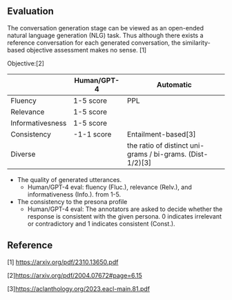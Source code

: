 ## Evaluation

The conversation generation stage can be viewed as an open-ended natural language generation (NLG) task. Thus although there exists a reference conversation for each generated conversation, the similarity-based objective assessment makes no sense. [1]



Objective:[2]

|                  | Human/GPT-4 | Automatic                                   |
| ---------------- | ----------- | ------------------------------------------- |
| Fluency          | 1-5 score   | PPL                                         |
| Relevance        | 1-5 score   |                                             |
| Informativesness | 1-5 score   |                                             |
| Consistency      | -1-1 score  | Entailment-based[3]                         |
| Diverse          |             | the ratio of distinct uni-grams / bi-grams. (Dist-1/2)[3] |


-   The quality of generated utterances. 
    -   Human/GPT-4 eval: fluency (Fluc.), relevance (Relv.), and informativeness (Info.). from 1-5.
-   The consistency to the presona profile
    -   Human/GPT-4 eval: The annotators are asked to decide whether the response is consistent with the given persona. 0 indicates irrelevant or contradictory and 1 indicates consistent (Const.).




## Reference

[1] https://arxiv.org/pdf/2310.13650.pdf

[2]https://arxiv.org/pdf/2004.07672#page=6.15

[3]https://aclanthology.org/2023.eacl-main.81.pdf